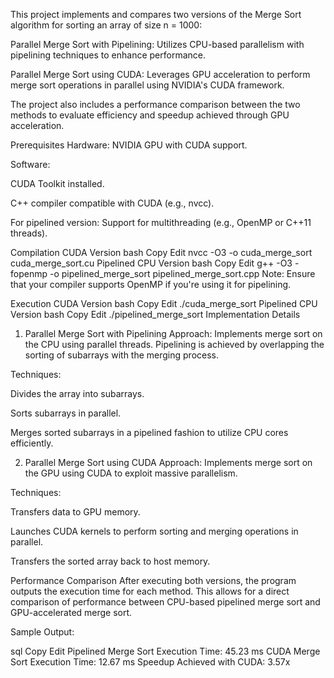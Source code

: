This project implements and compares two versions of the Merge Sort algorithm for sorting an array of size n = 1000:

Parallel Merge Sort with Pipelining: Utilizes CPU-based parallelism with pipelining techniques to enhance performance.

Parallel Merge Sort using CUDA: Leverages GPU acceleration to perform merge sort operations in parallel using NVIDIA's CUDA framework.

The project also includes a performance comparison between the two methods to evaluate efficiency and speedup achieved through GPU acceleration.

Prerequisites
Hardware: NVIDIA GPU with CUDA support.

Software:

CUDA Toolkit installed.

C++ compiler compatible with CUDA (e.g., nvcc).

For pipelined version: Support for multithreading (e.g., OpenMP or C++11 threads).

Compilation
CUDA Version
bash
Copy
Edit
nvcc -O3 -o cuda_merge_sort cuda_merge_sort.cu
Pipelined CPU Version
bash
Copy
Edit
g++ -O3 -fopenmp -o pipelined_merge_sort pipelined_merge_sort.cpp
Note: Ensure that your compiler supports OpenMP if you're using it for pipelining.

Execution
CUDA Version
bash
Copy
Edit
./cuda_merge_sort
Pipelined CPU Version
bash
Copy
Edit
./pipelined_merge_sort
Implementation Details
1. Parallel Merge Sort with Pipelining
Approach: Implements merge sort on the CPU using parallel threads. Pipelining is achieved by overlapping the sorting of subarrays with the merging process.

Techniques:

Divides the array into subarrays.

Sorts subarrays in parallel.

Merges sorted subarrays in a pipelined fashion to utilize CPU cores efficiently.

2. Parallel Merge Sort using CUDA
Approach: Implements merge sort on the GPU using CUDA to exploit massive parallelism.

Techniques:

Transfers data to GPU memory.

Launches CUDA kernels to perform sorting and merging operations in parallel.

Transfers the sorted array back to host memory.

Performance Comparison
After executing both versions, the program outputs the execution time for each method. This allows for a direct comparison of performance between CPU-based pipelined merge sort and GPU-accelerated merge sort.

Sample Output:

sql
Copy
Edit
Pipelined Merge Sort Execution Time: 45.23 ms
CUDA Merge Sort Execution Time: 12.67 ms
Speedup Achieved with CUDA: 3.57x
